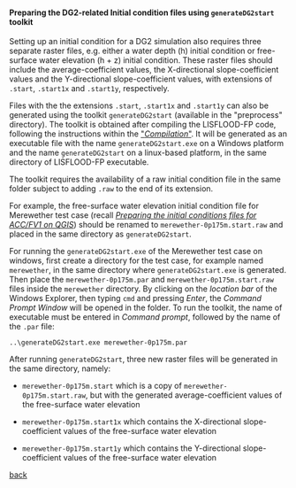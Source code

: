 #### Preparing the DG2-related Initial condition files using `generateDG2start` toolkit

Setting up an initial condition for a DG2 simulation also requires three separate raster files, e.g. either a water depth (h) initial condition or free-surface water elevation (h + z) initial condition. These raster files should include the average-coefficient values, the X-directional slope-coefficient values and the Y-directional slope-coefficient values, with extensions of `.start`, `.start1x` and `.start1y`, respectively. 

Files with the the extensions `.start`, `.start1x` and `.start1y` can also be generated using the toolkit `generateDG2start` (available in the "preprocess" directory). The toolkit is obtained after compiling the LISFLOOD-FP code, following the instructions within the ["_Compilation_"](/LISFLOOD8.0.md). It will be generated as an executable file with the name `generateDG2start.exe` on a Windows platform and the name `generateDG2start` on a linux-based platform, in the same directory of LISFLOOD-FP executable.

The toolkit requires the availability of a raw initial condition file in the same folder subject to adding `.raw` to the end of its extension.

For example, the free-surface water elevation initial condition file for Merewether test case (recall [_Preparing the initial conditions files for ACC/FV1 on QGIS_](https://www.seamlesswave.com/Merewether2-3)) should be renamed to `merewether-0p175m.start.raw` and placed in the same directory as `generateDG2start`. 

For running the `generateDG2start.exe` of the Merewether test case on windows, first create a directory for the test case, for example named `merewether`, in the same directory where `generateDG2start.exe` is generated. Then place the `merewether-0p175m.par` and `merewether-0p175m.start.raw` files inside the `merewether` directory. By clicking on the *location bar* of the Windows Explorer, then typing `cmd` and pressing *Enter*, the *Command Prompt Window* will be opened in the folder. To run the toolkit, the name of executable must be entered in *Command prompt*, followed by the name of the `.par` file: 
```
..\generateDG2start.exe merewether-0p175m.par   
```

After running `generateDG2start`, three new raster files will be generated in the same directory, namely:

-	`merewether-0p175m.start` which is a copy of `merewether-0p175m.start.raw`, but with the generated average-coefficient values of the free-surface water elevation

-	`merewether-0p175m.start1x` which contains the X-directional slope-coefficient values of the free-surface water elevation

-	`merewether-0p175m.start1y` which contains the Y-directional slope-coefficient values of the free-surface water elevation


[back](/Merewether2.md)
